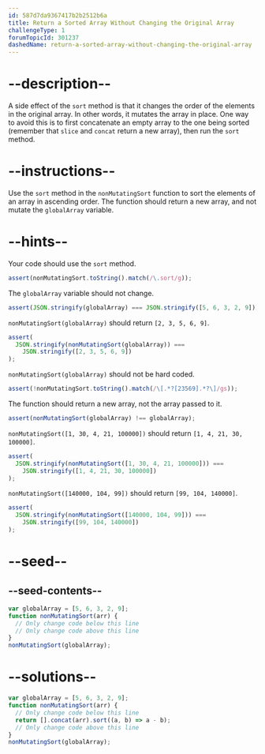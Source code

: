 ```yaml
---
id: 587d7da9367417b2b2512b6a
title: Return a Sorted Array Without Changing the Original Array
challengeType: 1
forumTopicId: 301237
dashedName: return-a-sorted-array-without-changing-the-original-array
---
```


# --description--

A side effect of the `sort` method is that it changes the order of the elements in the original array. In other words, it mutates the array in place. One way to avoid this is to first concatenate an empty array to the one being sorted (remember that `slice` and `concat` return a new array), then run the `sort` method.

# --instructions--

Use the `sort` method in the `nonMutatingSort` function to sort the elements of an array in ascending order. The function should return a new array, and not mutate the `globalArray` variable.

# --hints--

Your code should use the `sort` method.

```js
assert(nonMutatingSort.toString().match(/\.sort/g));
```

The `globalArray` variable should not change.

```js
assert(JSON.stringify(globalArray) === JSON.stringify([5, 6, 3, 2, 9]));
```

`nonMutatingSort(globalArray)` should return `[2, 3, 5, 6, 9]`.

```js
assert(
  JSON.stringify(nonMutatingSort(globalArray)) ===
    JSON.stringify([2, 3, 5, 6, 9])
);
```

`nonMutatingSort(globalArray)` should not be hard coded.

```js
assert(!nonMutatingSort.toString().match(/\[.*?[23569].*?\]/gs));
```

The function should return a new array, not the array passed to it.

```js
assert(nonMutatingSort(globalArray) !== globalArray);
```

`nonMutatingSort([1, 30, 4, 21, 100000])` should return `[1, 4, 21, 30, 100000]`.

```js
assert(
  JSON.stringify(nonMutatingSort([1, 30, 4, 21, 100000])) ===
    JSON.stringify([1, 4, 21, 30, 100000])
);
```

`nonMutatingSort([140000, 104, 99])` should return `[99, 104, 140000]`.

```js
assert(
  JSON.stringify(nonMutatingSort([140000, 104, 99])) ===
    JSON.stringify([99, 104, 140000])
);
```

# --seed--

## --seed-contents--

```js
var globalArray = [5, 6, 3, 2, 9];
function nonMutatingSort(arr) {
  // Only change code below this line
  // Only change code above this line
}
nonMutatingSort(globalArray);
```

# --solutions--

```js
var globalArray = [5, 6, 3, 2, 9];
function nonMutatingSort(arr) {
  // Only change code below this line
  return [].concat(arr).sort((a, b) => a - b);
  // Only change code above this line
}
nonMutatingSort(globalArray);
```
